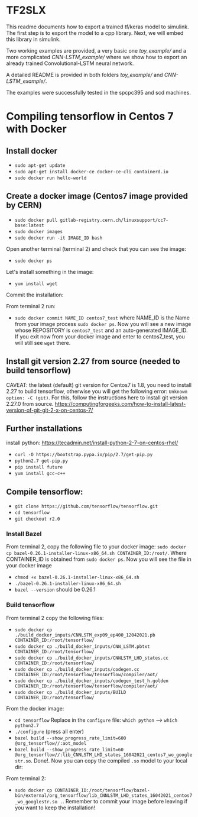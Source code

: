 # TF2SLX

This readme documents how to export a trained tf/keras model to simulink.
The first step is to export the model to a cpp library. Next, we will embed
this library in simulink. 

Two working examples are provided, a very basic one <em>toy_example/</em> and a more complicated <em>CNN-LSTM_example/</em> where we show how to export an already trained Convolutional-LSTM neural network. 

A detailed README is provided in both folders <em>toy_example/</em> and <em>CNN-LSTM_example/</em>.

The examples were successfully tested in the spcpc395  and scd machines.

# Compiling tensorflow in Centos 7 with Docker

## Install docker
- `sudo apt-get update`
- `sudo apt-get install docker-ce docker-ce-cli containerd.io`
- `sudo docker run hello-world`

## Create a docker image (Centos7 image provided by CERN)
- `sudo docker pull gitlab-registry.cern.ch/linuxsupport/cc7-base:latest`
- `sudo docker images`
- `sudo docker run -it IMAGE_ID bash`

Open another terminal (terminal 2) and check that you can see the image:
- `sudo docker ps`

Let's install something in the image:
- `yum install wget`

Commit the installation:

From terminal 2 run:
- `sudo docker commit NAME_ID centos7_test`
where NAME_ID is the Name from your image process `sudo docker ps`. Now you will see a new image whose REPOSITORY is `centos7_test` and an auto-generated IMAGE_ID. If you exit now from your docker image and enter to centos7_test, you will still see `wget` there.

## Install git version 2.27 from source (needed to build tensorflow)
CAVEAT: the latest (default) git version for Centos7 is 1.8, you need to install 2.27 to build tensorflow, otherwise you will get the following error: `Unknown option: -C (git)`. For this, follow the instructions here to install git version 2.27.0 from source.
https://computingforgeeks.com/how-to-install-latest-version-of-git-git-2-x-on-centos-7/

## Further installations
install python: https://tecadmin.net/install-python-2-7-on-centos-rhel/
- `curl -O https://bootstrap.pypa.io/pip/2.7/get-pip.py`
- `python2.7 get-pip.py`
- `pip install future`
- `yum install gcc-c++`

## Compile tensorflow:
- `git clone https://github.com/tensorflow/tensorflow.git`
- `cd tensorflow`
- `git checkout r2.0`

### Install Bazel
From terminal 2, copy the following file to your docker image:
`sudo docker cp bazel-0.26.1-installer-linux-x86_64.sh CONTAINER_ID:/root/`. Where CONTAINER_ID is obtained from `sudo docker ps`. Now you will see the file in your docker image
- `chmod +x bazel-0.26.1-installer-linux-x86_64.sh`
- `./bazel-0.26.1-installer-linux-x86_64.sh`
- `bazel --version` should be 0.26.1

### Build tensorflow
From terminal 2 copy the following files:
- `sudo docker cp ./build_docker_inputs/CNNLSTM_exp09_ep400_12042021.pb CONTAINER_ID:/root/tensorflow/`
- `sudo docker cp ./build_docker_inputs/CNN_LSTM.pbtxt CONTAINER_ID:/root/tensorflow/`
- `sudo docker cp ./build_docker_inputs/CNNLSTM_LHD_states.cc CONTAINER_ID:/root/tensorflow/`
- `sudo docker cp ./build_docker_inputs/codegen.cc CONTAINER_ID:/root/tensorflow/tensorflow/compiler/aot/`
- `sudo docker cp ./build_docker_inputs/codegen_test_h.golden CONTAINER_ID:/root/tensorflow/tensorflow/compiler/aot/`
- `sudo docker cp ./build_docker_inputs/BUILD CONTAINER_ID:/root/tensorflow/`

From the docker image:
- `cd tensorflow`
Replace in the `configure` file: `which python` --> `which python2.7`
- `./configure` (press all enter)
- `bazel build --show_progress_rate_limit=600 @org_tensorflow//:aot_model`
- `bazel build --show_progress_rate_limit=60 @org_tensorflow//:lib_CNNLSTM_LHD_states_16042021_centos7_wo_googlestr.so`. 
Done!. Now you can copy the compiled `.so` model to your local dir:

From terminal 2:
- `sudo docker cp CONTAINER_ID:/root/tensorflow/bazel-bin/external/org_tensorflow/lib_CNNLSTM_LHD_states_16042021_centos7_wo_googlestr.so .`. Remember to commit your image before leaving if you want to keep the installation!
